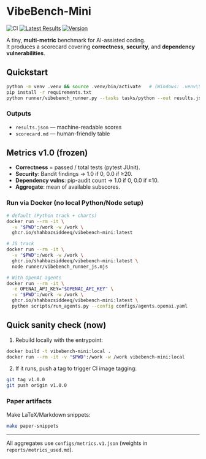 # VibeBench-Mini

![CI](https://github.com/shahbazsiddeeq/vibebench-mini/actions/workflows/benchmark.yml/badge.svg)
[![Latest Results](https://img.shields.io/badge/GitHub%20Pages-Live-brightgreen)](https://shahbazsiddeeq.github.io/vibebench-mini/)
[![Version](https://img.shields.io/badge/VibeBench--Mini-1.0.0-blue)](#)

A tiny, **multi-metric** benchmark for AI-assisted coding.  
It produces a scorecard covering **correctness**, **security**, and **dependency vulnerabilities**.

## Quickstart

```bash
python -m venv .venv && source .venv/bin/activate   # (Windows: .venv\Scripts\activate)
pip install -r requirements.txt
python runner/vibebench_runner.py --tasks tasks/python --out results.json
```

### Outputs

- `results.json` — machine-readable scores  
- `scorecard.md` — human-friendly table  

## Metrics v1.0 (frozen)

- **Correctness** = passed / total tests (pytest JUnit).  
- **Security**: Bandit findings → 1.0 if 0, 0.0 if ≥20.  
- **Dependency vulns**: pip-audit count → 1.0 if 0, 0.0 if ≥10.  
- **Aggregate**: mean of available subscores.  


### Run via Docker (no local Python/Node setup)

```bash
# default (Python track + charts)
docker run --rm -it \
  -v "$PWD":/work -w /work \
  ghcr.io/shahbazsiddeeq/vibebench-mini:latest

# JS track
docker run --rm -it \
  -v "$PWD":/work -w /work \
  ghcr.io/shahbazsiddeeq/vibebench-mini:latest \
  node runner/vibebench_runner_js.mjs

# With OpenAI agents
docker run --rm -it \
  -e OPENAI_API_KEY="$OPENAI_API_KEY" \
  -v "$PWD":/work -w /work \
  ghcr.io/shahbazsiddeeq/vibebench-mini:latest \
  python scripts/run_agents.py --config configs/agents.openai.yaml
```

## Quick sanity check (now)

1) Rebuild locally with the entrypoint:

```bash
docker build -t vibebench-mini:local .
docker run --rm -it -v "$PWD":/work -w /work vibebench-mini:local
```
2) If it runs, push a tag to trigger CI image tagging:

```bash
git tag v1.0.0
git push origin v1.0.0
```

### Paper artifacts

Make LaTeX/Markdown snippets:

```bash
make paper-snippets
```

---


All aggregates use `configs/metrics.v1.json` (weights in `reports/metrics_used.md`).
